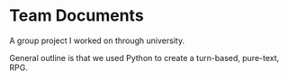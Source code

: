 # Team Documents
A group project I worked on through university.

General outline is that we used Python to create a turn-based, pure-text, RPG. 
